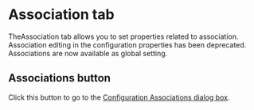 # Association tab

TheAssociation tab allows you to set properties related to
association. Association editing in the configuration properties has been deprecated. Associations are now available as global setting.

## Associations button

Click this button to go to the
[Configuration Associations dialog box](../../configuration_associations/index).

